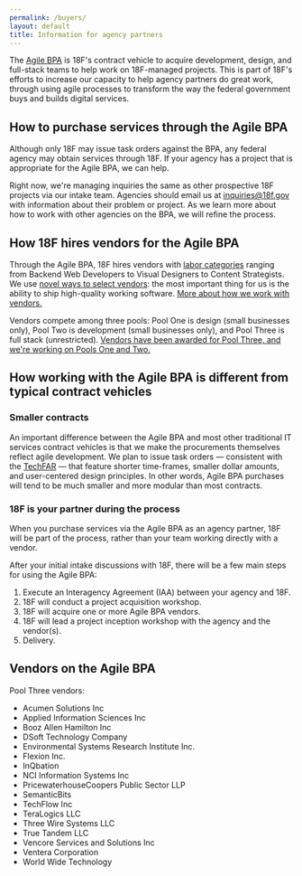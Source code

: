 ```yaml
---
permalink: /buyers/
layout: default
title: Information for agency partners
---
```


The [Agile BPA](../) is 18F's contract vehicle to acquire development, design, and full-stack teams to help work on 18F-managed projects. This is part of 18F's efforts to increase our capacity to help agency partners do great work, through using agile processes to transform the way the federal government buys and builds digital services.

## How to purchase services through the Agile BPA

Although only 18F may issue task orders against the BPA, any federal agency may obtain services through 18F. If your agency has a project that is appropriate for the Agile BPA, we can help.

Right now, we're managing inquiries the same as other prospective 18F projects via our intake team. Agencies should email us at [inquiries@18f.gov](mailto:inquiries@18f.gov) with information about their problem or project. As we learn more about how to work with other agencies on the BPA, we will refine the process.

## How 18F hires vendors for the Agile BPA

Through the Agile BPA, 18F hires vendors with [labor categories](https://pages.18f.gov/agile-labor-categories/) ranging from Backend Web Developers to Visual Designers to Content Strategists. We use [novel ways to select vendors](https://18f.gsa.gov/2015/04/23/coming-soon-the-agile-delivery-services-soliciatation/): the most important thing for us is the ability to ship high-quality working software. [More about how we work with vendors.](../vendors/)

Vendors compete among three pools: Pool One is design (small businesses only), Pool Two is development (small businesses only), and Pool Three is full stack (unrestricted). [Vendors have been awarded for Pool Three, and we're working on Pools One and Two.](https://18f.gsa.gov/2015/12/17/the-agile-bpa-is-ready-to-launch/)


## How working with the Agile BPA is different from typical contract vehicles

### Smaller contracts

An important difference between the Agile BPA and most other traditional IT services contract vehicles is that we make the procurements themselves reflect agile development. We plan to issue task orders — consistent with the [TechFAR](https://playbook.cio.gov/techfar/) — that feature shorter time-frames, smaller dollar amounts, and user-centered design principles. In other words, Agile BPA purchases will tend to be much smaller and more modular than most contracts.

### 18F is your partner during the process

When you purchase services via the Agile BPA as an agency partner, 18F will be part of the process, rather than your team working directly with a vendor.

After your initial intake discussions with 18F, there will be a few main steps for using the Agile BPA:

1. Execute an Interagency Agreement (IAA) between your agency and 18F.
2. 18F will conduct a project acquisition workshop.
3. 18F will acquire one or more Agile BPA vendors.
4. 18F will lead a project inception workshop with the agency and the vendor(s).
5. Delivery.

## <a name="vendors"></a>Vendors on the Agile BPA

Pool Three vendors:

* Acumen Solutions Inc
* Applied Information Sciences Inc
* Booz Allen Hamilton Inc
* DSoft Technology Company
* Environmental Systems Research Institute Inc.
* Flexion Inc.
* InQbation
* NCI Information Systems Inc
* PricewaterhouseCoopers Public Sector LLP
* SemanticBits
* TechFlow Inc
* TeraLogics LLC
* Three Wire Systems LLC
* True Tandem LLC
* Vencore Services and Solutions Inc
* Ventera Corporation
* World Wide Technology